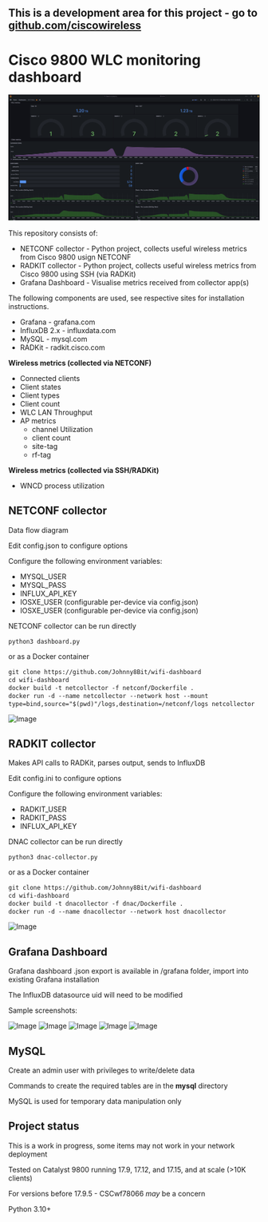## This is a development area for this project - go to [github.com/ciscowireless](https://github.com/ciscowireless/wifi-dashboard)

# Cisco 9800 WLC monitoring dashboard
![Image](https://github.com/Johnny8Bit/wifi-dashboard/blob/main/grafana/images/full_dashboard.png)

This repository consists of:

- NETCONF collector - Python project, collects useful wireless metrics from Cisco 9800 usign NETCONF
- RADKIT collector - Python project, collects useful wireless metrics from Cisco 9800 using SSH (via RADKit)
- Grafana Dashboard - Visualise metrics received from collector app(s)

The following components are used, see respective sites for installation instructions.
- Grafana - grafana.com
- InfluxDB 2.x - influxdata.com
- MySQL - mysql.com
- RADKit - radkit.cisco.com


**Wireless metrics (collected via NETCONF)**

- Connected clients
- Client states
- Client types
- Client count
- WLC LAN Throughput
- AP metrics
  - channel Utilization
  - client count
  - site-tag
  - rf-tag

**Wireless metrics (collected via SSH/RADKit)**
- WNCD process utilization


## NETCONF collector

Data flow diagram

Edit config.json to configure options

Configure the following environment variables:
- MYSQL_USER
- MYSQL_PASS
- INFLUX_API_KEY
- IOSXE_USER (configurable per-device via config.json)
- IOSXE_USER (configurable per-device via config.json)

NETCONF collector can be run directly
```
python3 dashboard.py
```
or as a Docker container
```
git clone https://github.com/Johnny8Bit/wifi-dashboard
cd wifi-dashboard
docker build -t netcollector -f netconf/Dockerfile .
docker run -d --name netcollector --network host --mount type=bind,source="$(pwd)"/logs,destination=/netconf/logs netcollector
```
![Image](https://github.com/Johnny8Bit/wifi-dashboard/blob/main/grafana/images/netconf-flow.png)

## RADKIT collector

Makes API calls to RADKit, parses output, sends to InfluxDB

Edit config.ini to configure options

Configure the following environment variables:
- RADKIT_USER
- RADKIT_PASS
- INFLUX_API_KEY

DNAC collector can be run directly
```
python3 dnac-collector.py
```
or as a Docker container
```
git clone https://github.com/Johnny8Bit/wifi-dashboard
cd wifi-dashboard
docker build -t dnacollector -f dnac/Dockerfile .
docker run -d --name dnacollector --network host dnacollector
```
![Image](https://github.com/Johnny8Bit/wifi-dashboard/blob/main/grafana/images/ssh-flow.png)

## Grafana Dashboard

Grafana dashboard .json export is available in /grafana folder, import into existing Grafana installation

The InfluxDB datasource uid will need to be modified

Sample screenshots:

![Image](https://github.com/Johnny8Bit/wifi-dashboard/blob/main/grafana/images/client-capabilities.png)
![Image](https://github.com/Johnny8Bit/wifi-dashboard/blob/main/grafana/images/client-summary.png)
![Image](https://github.com/Johnny8Bit/wifi-dashboard/blob/main/grafana/images/radios-channel-utilization.png)
![Image](https://github.com/Johnny8Bit/wifi-dashboard/blob/main/grafana/images/radios-client-count.png)
![Image](https://github.com/Johnny8Bit/wifi-dashboard/blob/main/grafana/images/wlc-summary.png)

## MySQL

Create an admin user with privileges to write/delete data

Commands to create the required tables are in the **mysql** directory

MySQL is used for temporary data manipulation only

## Project status

This is a work in progress, some items may not work in your network deployment

Tested on Catalyst 9800 running 17.9, 17.12, and 17.15, and at scale (>10K clients)

For versions before 17.9.5 - CSCwf78066 _may_ be a concern

Python 3.10+

